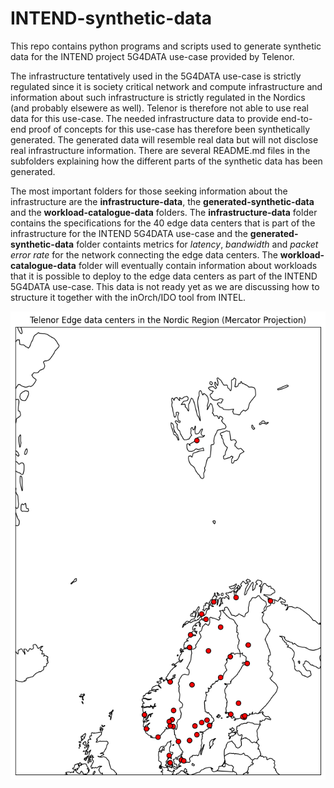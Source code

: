 # INTEND-synthetic-data
This repo contains python programs and scripts used to generate synthetic data for the INTEND project 5G4DATA use-case provided by Telenor.

The infrastructure tentatively used in the 5G4DATA use-case is strictly regulated since it is society critical network and compute infrastructure and information about such infrastructure is strictly regulated in the Nordics (and probably elsewere as well). Telenor is therefore not able to use real data for this use-case. The needed infrastructure data to provide end-to-end proof of concepts for this use-case has therefore been synthetically generated. The generated data will resemble real data but will not disclose real infrastructure information. There are several README.md files in the subfolders explaining how the different parts of the synthetic data has been generated.

The most important folders for those seeking information about the infrastructure are the **infrastructure-data**, the **generated-synthetic-data** and the **workload-catalogue-data** folders. The **infrastructure-data** folder contains the specifications for the 40 edge data centers that is part of the infrastructure for the INTEND 5G4DATA use-case and the **generated-synthetic-data** folder containts metrics for *latency*, *bandwidth* and *packet error rate* for the network connecting the edge data centers. The **workload-catalogue-data** folder will eventually contain information about workloads that it is possible to deploy to the edge data centers as part of the INTEND 5G4DATA use-case. This data is not ready yet as we are discussing how to structure it together with the inOrch/IDO tool from INTEL.

![Telenor Edge Datacenter locations for the 5G4DATA use-case](./generated-syntetic-data/Nordic_Cities_Mercator.png)